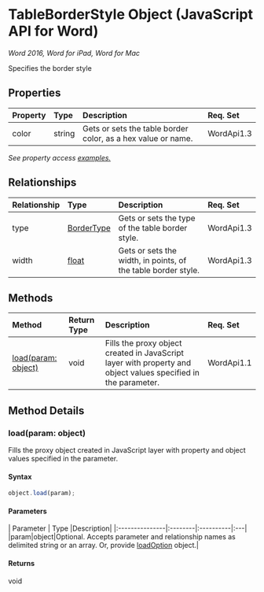 # TableBorderStyle Object (JavaScript API for Word)

_Word 2016, Word for iPad, Word for Mac_

Specifies the border style

## Properties

| Property	   | Type	|Description| Req. Set|
|:---------------|:--------|:----------|:----|
|color|string|Gets or sets the table border color, as a hex value or name.|WordApi1.3||

_See property access [examples.](#property-access-examples)_

## Relationships
| Relationship | Type	|Description| Req. Set|
|:---------------|:--------|:----------|:----|
|type|[BorderType](bordertype.md)|Gets or sets the type of the table border style.|WordApi1.3||
|width|[float](float.md)|Gets or sets the width, in points, of the table border style.|WordApi1.3||

## Methods

| Method		   | Return Type	|Description| Req. Set|
|:---------------|:--------|:----------|:----|
|[load(param: object)](#loadparam-object)|void|Fills the proxy object created in JavaScript layer with property and object values specified in the parameter.|WordApi1.1|

## Method Details


### load(param: object)
Fills the proxy object created in JavaScript layer with property and object values specified in the parameter.

#### Syntax
```js
object.load(param);
```

#### Parameters
| Parameter	   | Type	|Description|
|:---------------|:--------|:----------|:---|
|param|object|Optional. Accepts parameter and relationship names as delimited string or an array. Or, provide [loadOption](loadoption.md) object.|

#### Returns
void
